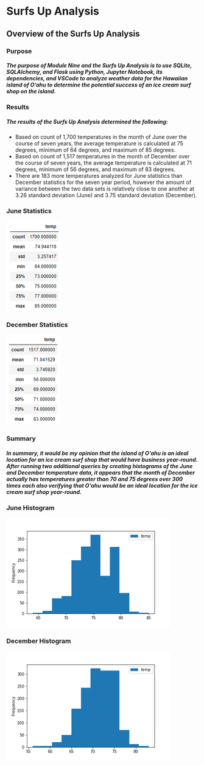 # Surfs Up Analysis

## Overview of the Surfs Up Analysis

### Purpose

##### The purpose of Module Nine and the Surfs Up Analysis is to use SQLite, SQLAlchemy, and Flask using Python, Jupyter Notebook, its dependencies, and VSCode to analyze weather data for the Hawaiian island of O'ahu to determine the potential success of an ice cream surf shop on the island.

### Results

##### The results of the Surfs Up Analysis determined the following:
- Based on count of 1,700 temperatures in the month of June over the course of seven years, the average temperature is calculated at 75 degrees, minimum of 64 degrees, and maximum of 85 degrees.
- Based on count of 1,517 temperatures in the month of December over the course of seven years, the average temperature is calculated at 71 degrees, minimum of 56 degrees, and maximum of 83 degrees.
- There are 183 more temperatures analyzed for June statistics than December statistics for the seven year period, however the amount of variance between the two data sets is relatively close to one another at 3.26 standard deviation (June) and 3.75 standard deviation (December).

### June Statistics
![](Resources/June_Query.PNG)

### December Statistics
![](Resources/December_Query.PNG)

### Summary

##### In summary, it would be my opinion that the island of O'ahu is an ideal location for an ice cream surf shop that would have business year-round.  After running two additional queries by creating histograms of the June and December temperature data, it appears that the month of December actually has temperatures greater than 70 and 75 degrees over 300 times each also verifying that O'ahu would be an ideal location for the ice cream surf shop year-round.

### June Histogram
![](Resources/June_Histogram.png)

### December Histogram
![](Resources/December_Histogram.png)